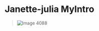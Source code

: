 #  Janette-julia       MyIntro
> ![Image 4088](https://github.com/janette-julia/MyIntro/assets/123104457/d91d0e56-b2fd-4804-acb4-f1ec89649a0d)

